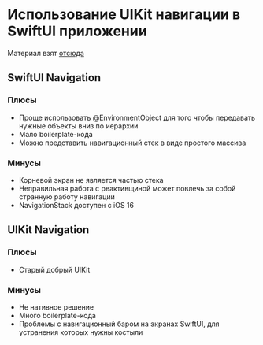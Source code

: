 # Использование UIKit навигации в SwiftUI приложении
Материал взят [отсюда](https://www.youtube.com/watch?v=fba0UDL3qlc)

## SwiftUI Navigation
### Плюсы
* Проще использовать @EnvironmentObject для того чтобы передавать нужные объекты вниз по иерархии
* Мало boilerplate-кода
* Можно представить навигационный стек в виде простого массива
### Минусы
* Корневой экран не является частью стека
* Неправильная работа с реактивщиной может повлечь за собой странную работу навигации
* NavigationStack доступен с iOS 16

## UIKit Navigation
### Плюсы
* Старый добрый UIKit
### Минусы
* Не нативное решение
* Много boilerplate-кода
* Проблемы с навигационный баром на экранах SwiftUI, для устранения которых нужны костыли
